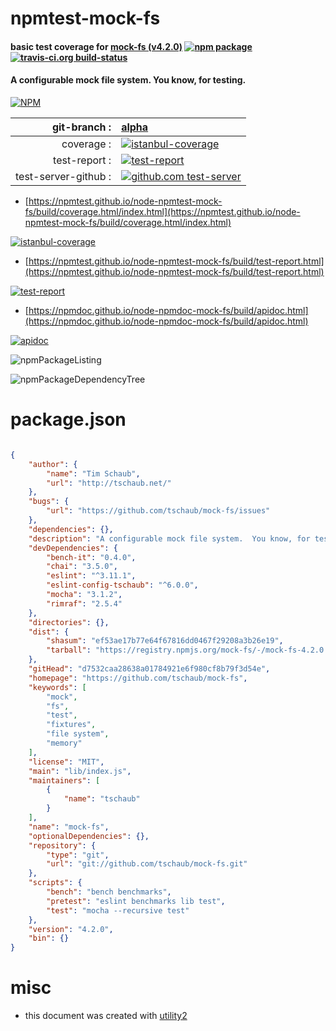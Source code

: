 # npmtest-mock-fs

#### basic test coverage for  [mock-fs (v4.2.0)](https://github.com/tschaub/mock-fs)  [![npm package](https://img.shields.io/npm/v/npmtest-mock-fs.svg?style=flat-square)](https://www.npmjs.org/package/npmtest-mock-fs) [![travis-ci.org build-status](https://api.travis-ci.org/npmtest/node-npmtest-mock-fs.svg)](https://travis-ci.org/npmtest/node-npmtest-mock-fs)

#### A configurable mock file system.  You know, for testing.

[![NPM](https://nodei.co/npm/mock-fs.png?downloads=true&downloadRank=true&stars=true)](https://www.npmjs.com/package/mock-fs)

| git-branch : | [alpha](https://github.com/npmtest/node-npmtest-mock-fs/tree/alpha)|
|--:|:--|
| coverage : | [![istanbul-coverage](https://npmtest.github.io/node-npmtest-mock-fs/build/coverage.badge.svg)](https://npmtest.github.io/node-npmtest-mock-fs/build/coverage.html/index.html)|
| test-report : | [![test-report](https://npmtest.github.io/node-npmtest-mock-fs/build/test-report.badge.svg)](https://npmtest.github.io/node-npmtest-mock-fs/build/test-report.html)|
| test-server-github : | [![github.com test-server](https://npmtest.github.io/node-npmtest-mock-fs/GitHub-Mark-32px.png)](https://npmtest.github.io/node-npmtest-mock-fs/build/app/index.html) | | build-artifacts : | [![build-artifacts](https://npmtest.github.io/node-npmtest-mock-fs/glyphicons_144_folder_open.png)](https://github.com/npmtest/node-npmtest-mock-fs/tree/gh-pages/build)|

- [https://npmtest.github.io/node-npmtest-mock-fs/build/coverage.html/index.html](https://npmtest.github.io/node-npmtest-mock-fs/build/coverage.html/index.html)

[![istanbul-coverage](https://npmtest.github.io/node-npmtest-mock-fs/build/screenCapture.buildCi.browser.%252Ftmp%252Fbuild%252Fcoverage.lib.html.png)](https://npmtest.github.io/node-npmtest-mock-fs/build/coverage.html/index.html)

- [https://npmtest.github.io/node-npmtest-mock-fs/build/test-report.html](https://npmtest.github.io/node-npmtest-mock-fs/build/test-report.html)

[![test-report](https://npmtest.github.io/node-npmtest-mock-fs/build/screenCapture.buildCi.browser.%252Ftmp%252Fbuild%252Ftest-report.html.png)](https://npmtest.github.io/node-npmtest-mock-fs/build/test-report.html)

- [https://npmdoc.github.io/node-npmdoc-mock-fs/build/apidoc.html](https://npmdoc.github.io/node-npmdoc-mock-fs/build/apidoc.html)

[![apidoc](https://npmdoc.github.io/node-npmdoc-mock-fs/build/screenCapture.buildCi.browser.%252Ftmp%252Fbuild%252Fapidoc.html.png)](https://npmdoc.github.io/node-npmdoc-mock-fs/build/apidoc.html)

![npmPackageListing](https://npmtest.github.io/node-npmtest-mock-fs/build/screenCapture.npmPackageListing.svg)

![npmPackageDependencyTree](https://npmtest.github.io/node-npmtest-mock-fs/build/screenCapture.npmPackageDependencyTree.svg)



# package.json

```json

{
    "author": {
        "name": "Tim Schaub",
        "url": "http://tschaub.net/"
    },
    "bugs": {
        "url": "https://github.com/tschaub/mock-fs/issues"
    },
    "dependencies": {},
    "description": "A configurable mock file system.  You know, for testing.",
    "devDependencies": {
        "bench-it": "0.4.0",
        "chai": "3.5.0",
        "eslint": "^3.11.1",
        "eslint-config-tschaub": "^6.0.0",
        "mocha": "3.1.2",
        "rimraf": "2.5.4"
    },
    "directories": {},
    "dist": {
        "shasum": "ef53ae17b77e64f67816dd0467f29208a3b26e19",
        "tarball": "https://registry.npmjs.org/mock-fs/-/mock-fs-4.2.0.tgz"
    },
    "gitHead": "d7532caa28638a01784921e6f980cf8b79f3d54e",
    "homepage": "https://github.com/tschaub/mock-fs",
    "keywords": [
        "mock",
        "fs",
        "test",
        "fixtures",
        "file system",
        "memory"
    ],
    "license": "MIT",
    "main": "lib/index.js",
    "maintainers": [
        {
            "name": "tschaub"
        }
    ],
    "name": "mock-fs",
    "optionalDependencies": {},
    "repository": {
        "type": "git",
        "url": "git://github.com/tschaub/mock-fs.git"
    },
    "scripts": {
        "bench": "bench benchmarks",
        "pretest": "eslint benchmarks lib test",
        "test": "mocha --recursive test"
    },
    "version": "4.2.0",
    "bin": {}
}
```



# misc
- this document was created with [utility2](https://github.com/kaizhu256/node-utility2)

